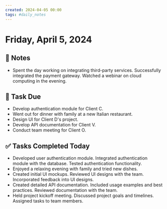 ```yaml
---
created: 2024-04-05 00:00
tags: #daily_notes
---
```


# Friday, April 5, 2024

## 📓 Notes
- Spent the day working on integrating third-party services. Successfully integrated the payment gateway. Watched a webinar on cloud computing in the evening.

## 📅 Task Due
- Develop authentication module for Client C.
- Went out for dinner with family at a new Italian restaurant.
- Design UI for Client D's project.
- Develop API documentation for Client V.
- Conduct team meeting for Client O.

## ✅ Tasks Completed Today
- Developed user authentication module. Integrated authentication module with the database. Tested authentication functionality.
- Enjoyed a relaxing evening with family and tried new dishes.
- Created initial UI mockups. Reviewed UI designs with the team. Incorporated feedback into UI designs.
- Created detailed API documentation. Included usage examples and best practices. Reviewed documentation with the team.
- Held project kickoff meeting. Discussed project goals and timelines. Assigned tasks to team members.